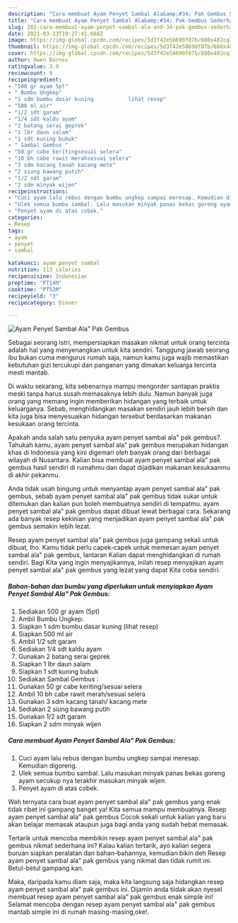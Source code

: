```yaml
---
description: "Cara membuat Ayam Penyet Sambal Ala&amp;#34; Pak Gembus Sederhana dan Mudah Dibuat"
title: "Cara membuat Ayam Penyet Sambal Ala&amp;#34; Pak Gembus Sederhana dan Mudah Dibuat"
slug: 281-cara-membuat-ayam-penyet-sambal-ala-and-34-pak-gembus-sederhana-dan-mudah-dibuat
date: 2021-03-23T19:27:41.668Z
image: https://img-global.cpcdn.com/recipes/5d3f42e58690f87b/680x482cq70/ayam-penyet-sambal-ala-pak-gembus-foto-resep-utama.jpg
thumbnail: https://img-global.cpcdn.com/recipes/5d3f42e58690f87b/680x482cq70/ayam-penyet-sambal-ala-pak-gembus-foto-resep-utama.jpg
cover: https://img-global.cpcdn.com/recipes/5d3f42e58690f87b/680x482cq70/ayam-penyet-sambal-ala-pak-gembus-foto-resep-utama.jpg
author: Owen Barnes
ratingvalue: 3.9
reviewcount: 9
recipeingredient:
- "500 gr ayam 5pt"
- " Bumbu Ungkep"
- "1 sdm bumbu dasar kuning           lihat resep"
- "500 ml air"
- "1/2 sdt garam"
- "1/4 sdt kaldu ayam"
- "2 batang serai geprek"
- "1 lbr daun salam"
- "1 sdt kuning bubuk"
- " Sambal Gembus "
- "50 gr cabe keritingsesuai selera"
- "10 bh cabe rawit merahsesuai selera"
- "3 sdm kacang tanah kacang mete"
- "2 siung bawang putih"
- "1/2 sdt garam"
- "2 sdm minyak wijen"
recipeinstructions:
- "Cuci ayam lalu rebus dengan bumbu ungkep sampai meresap. Kemudian digoreng."
- "Ulek semua bumbu sambal. Lalu masukan minyak panas bekas goreng ayam secukup nya terakhir masukan minyak wijen."
- "Penyet ayam di atas cobek."
categories:
- Resep
tags:
- ayam
- penyet
- sambal

katakunci: ayam penyet sambal 
nutrition: 113 calories
recipecuisine: Indonesian
preptime: "PT14M"
cooktime: "PT52M"
recipeyield: "3"
recipecategory: Dinner

---
```



![Ayam Penyet Sambal Ala&#34; Pak Gembus](https://img-global.cpcdn.com/recipes/5d3f42e58690f87b/680x482cq70/ayam-penyet-sambal-ala-pak-gembus-foto-resep-utama.jpg)

Sebagai seorang istri, mempersiapkan masakan nikmat untuk orang tercinta adalah hal yang menyenangkan untuk kita sendiri. Tanggung jawab seorang ibu bukan cuma mengurus rumah saja, namun kamu juga wajib memastikan kebutuhan gizi tercukupi dan panganan yang dimakan keluarga tercinta mesti mantab.

Di waktu  sekarang, kita sebenarnya mampu mengorder santapan praktis meski tanpa harus susah memasaknya lebih dulu. Namun banyak juga orang yang memang ingin memberikan hidangan yang terbaik untuk keluarganya. Sebab, menghidangkan masakan sendiri jauh lebih bersih dan kita juga bisa menyesuaikan hidangan tersebut berdasarkan makanan kesukaan orang tercinta. 



Apakah anda salah satu penyuka ayam penyet sambal ala&#34; pak gembus?. Tahukah kamu, ayam penyet sambal ala&#34; pak gembus merupakan hidangan khas di Indonesia yang kini digemari oleh banyak orang dari berbagai wilayah di Nusantara. Kalian bisa membuat ayam penyet sambal ala&#34; pak gembus hasil sendiri di rumahmu dan dapat dijadikan makanan kesukaanmu di akhir pekanmu.

Anda tidak usah bingung untuk menyantap ayam penyet sambal ala&#34; pak gembus, sebab ayam penyet sambal ala&#34; pak gembus tidak sukar untuk ditemukan dan kalian pun boleh membuatnya sendiri di tempatmu. ayam penyet sambal ala&#34; pak gembus dapat dibuat lewat berbagai cara. Sekarang ada banyak resep kekinian yang menjadikan ayam penyet sambal ala&#34; pak gembus semakin lebih lezat.

Resep ayam penyet sambal ala&#34; pak gembus juga gampang sekali untuk dibuat, lho. Kamu tidak perlu capek-capek untuk memesan ayam penyet sambal ala&#34; pak gembus, lantaran Kalian dapat menghidangkan di rumah sendiri. Bagi Kita yang ingin menyajikannya, inilah resep menyajikan ayam penyet sambal ala&#34; pak gembus yang lezat yang dapat Kita coba sendiri.

<!--inarticleads1-->

##### Bahan-bahan dan bumbu yang diperlukan untuk menyiapkan Ayam Penyet Sambal Ala&#34; Pak Gembus:

1. Sediakan 500 gr ayam (5pt)
1. Ambil  Bumbu Ungkep:
1. Siapkan 1 sdm bumbu dasar kuning           (lihat resep)
1. Siapkan 500 ml air
1. Ambil 1/2 sdt garam
1. Sediakan 1/4 sdt kaldu ayam
1. Gunakan 2 batang serai geprek
1. Siapkan 1 lbr daun salam
1. Siapkan 1 sdt kuning bubuk
1. Sediakan  Sambal Gembus :
1. Gunakan 50 gr cabe keriting/sesuai selera
1. Ambil 10 bh cabe rawit merah/sesuai selera
1. Gunakan 3 sdm kacang tanah/ kacang mete
1. Sediakan 2 siung bawang putih
1. Gunakan 1/2 sdt garam
1. Siapkan 2 sdm minyak wijen




<!--inarticleads2-->

##### Cara membuat Ayam Penyet Sambal Ala&#34; Pak Gembus:

1. Cuci ayam lalu rebus dengan bumbu ungkep sampai meresap. Kemudian digoreng.
1. Ulek semua bumbu sambal. Lalu masukan minyak panas bekas goreng ayam secukup nya terakhir masukan minyak wijen.
1. Penyet ayam di atas cobek.




Wah ternyata cara buat ayam penyet sambal ala&#34; pak gembus yang enak tidak ribet ini gampang banget ya! Kita semua mampu membuatnya. Resep ayam penyet sambal ala&#34; pak gembus Cocok sekali untuk kalian yang baru akan belajar memasak ataupun juga bagi anda yang sudah hebat memasak.

Tertarik untuk mencoba membikin resep ayam penyet sambal ala&#34; pak gembus nikmat sederhana ini? Kalau kalian tertarik, ayo kalian segera buruan siapkan peralatan dan bahan-bahannya, kemudian bikin deh Resep ayam penyet sambal ala&#34; pak gembus yang nikmat dan tidak rumit ini. Betul-betul gampang kan. 

Maka, daripada kamu diam saja, maka kita langsung saja hidangkan resep ayam penyet sambal ala&#34; pak gembus ini. Dijamin anda tiidak akan nyesel membuat resep ayam penyet sambal ala&#34; pak gembus enak simple ini! Selamat mencoba dengan resep ayam penyet sambal ala&#34; pak gembus mantab simple ini di rumah masing-masing,oke!.

